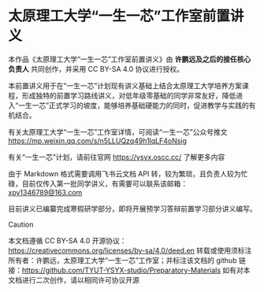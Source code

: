 # 太原理工大学“一生一芯”工作室前置讲义

本作品《太原理工大学“一生一芯”工作室前置讲义》由 **许鹏远及之后的接任核心负责人** 共同创作，并采用 CC BY-SA 4.0 协议进行授权。

本前置讲义用于在“一生一芯”计划现有讲义基础上结合太原理工大学培养方案课程，形成独特的前置学习路线讲义，对低年级零基础的同学非常友好，降低进入“一生一芯”正式学习的坡度，能够培养基础硬能力的同时，促进教学与实践的有机结合。

有关太原理工大学“一生一芯”工作室详情，可阅读“一生一芯”公众号推文 https://mp.weixin.qq.com/s/n5LLUQzq49h1lqLF4oNsig

有关“一生一芯”计划，请前往官网 https://ysyx.oscc.cc/ 了解更多内容

由于 Markdown 格式需要调用飞书云文档 API 转，较为繁琐，且负责人较为忙碌，目前仅传入第一批同学讲义，有需要可以联系该邮箱：xpy1346789@163.com

目前讲义已编纂完成寒假研学部分，即将开展预学习答辩前置学习部分讲义编写。


> [!CAUTION]
> 本文档遵循 CC BY-SA 4.0 开源协议：https://creativecommons.org/licenses/by-sa/4.0/deed.en
> 转载或使用须标注所有者：许鹏远，太原理工大学“一生一芯”工作室；并标注该文档的 github 链接：https://github.com/TYUT-YSYX-studio/Preparatory-Materials
> 如有对本文档进行二次创作，请以相同许可协议开源
